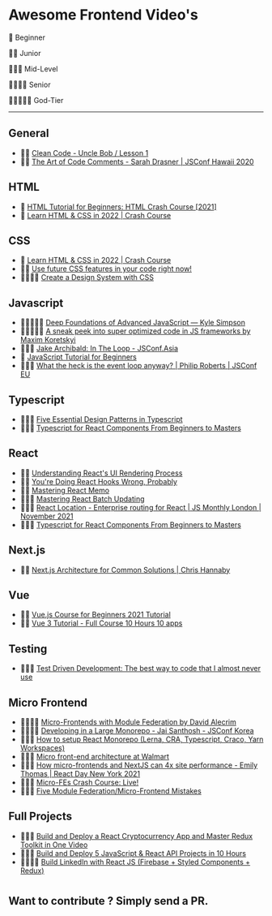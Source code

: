 # Awesome Frontend Video's

🌟 Beginner

🌟🌟 Junior

🌟🌟🌟 Mid-Level

🌟🌟🌟🌟 Senior

🌟🌟🌟🌟🌟 God-Tier

----


##  **General** 
* 🌟🌟 [Clean Code - Uncle Bob / Lesson 1](https://www.youtube.com/watch?v=7EmboKQH8lM&list=WL&index=18)
* 🌟🌟 [The Art of Code Comments - Sarah Drasner | JSConf Hawaii 2020](https://www.youtube.com/watch?v=yhF7OmuIILc&list=LL&index=5)

##  **HTML** 
* 🌟 [HTML Tutorial for Beginners: HTML Crash Course [2021]](https://www.youtube.com/watch?v=qz0aGYrrlhU)
* 🌟 [Learn HTML & CSS in 2022 | Crash Course](https://www.youtube.com/watch?v=gXLjWRteuWI)

##  **CSS** 
* 🌟 [Learn HTML & CSS in 2022 | Crash Course](https://www.youtube.com/watch?v=gXLjWRteuWI)
* 🌟🌟 [Use future CSS features in your code right now!](https://www.youtube.com/watch?v=Ek1JP3BzbhY&list=WL&index=13)
* 🌟🌟🌟🌟 [Create a Design System with CSS](https://www.youtube.com/watch?v=lRaL-8qZ0mM)


##  **Javascript** 
* 🌟🌟🌟🌟🌟 [Deep Foundations of Advanced JavaScript — Kyle Simpson](https://www.youtube.com/watch?v=HcW5-P2SNec&list=PL7TWHDHuOUJu2CF_iSCczuNZviKfsMx5T&index=1)
* 🌟🌟🌟🌟🌟 [ A sneak peek into super optimized code in JS frameworks by Maxim Koretskyi](https://www.youtube.com/watch?v=_VHNTC67NR8&list=PL7TWHDHuOUJu2CF_iSCczuNZviKfsMx5T&index=3)
* 🌟🌟🌟 [Jake Archibald: In The Loop - JSConf.Asia](https://www.youtube.com/watch?v=cCOL7MC4Pl0)
* 🌟 [JavaScript Tutorial for Beginners](https://www.youtube.com/watch?v=Qqx_wzMmFeA)
* 🌟🌟🌟 [What the heck is the event loop anyway? | Philip Roberts | JSConf EU](https://www.youtube.com/watch?v=8aGhZQkoFbQ&ab_channel=JSConf)

##  **Typescript** 
* 🌟🌟🌟 [Five Essential Design Patterns in Typescript](https://www.youtube.com/watch?v=JBu2ZTPgiKI&list=WL&index=1)
* 🌟🌟🌟 [Typescript for React Components From Beginners to Masters](https://www.youtube.com/watch?v=z8lDwLKthr8)

##  **React** 
* 🌟🌟 [Understanding React's UI Rendering Process](https://www.youtube.com/watch?v=i793Qm6kv3U&list=WL&index=24)
* 🌟🌟 [You're Doing React Hooks Wrong, Probably](https://www.youtube.com/watch?v=56_OUG-0wgI)
* 🌟🌟 [Mastering React Memo](https://www.youtube.com/watch?v=DEPwA3mv_R8)
* 🌟🌟🌟 [Mastering React Batch Updating](https://www.youtube.com/watch?v=MlDTHzK1vKI&list=LL&index=1)
* 🌟🌟🌟 [React Location - Enterprise routing for React | JS Monthly London | November 2021](https://www.youtube.com/watch?v=ChdQaf0gQvg)
* 🌟🌟🌟 [Typescript for React Components From Beginners to Masters](https://www.youtube.com/watch?v=z8lDwLKthr8)

## **Next.js**
* 🌟🌟 [Next.js Architecture for Common Solutions  | Chris Hannaby](https://www.youtube.com/watch?v=ZGAR8RdBdok)

## **Vue**
* 🌟🌟 [Vue.js Course for Beginners 2021 Tutorial](https://www.youtube.com/watch?v=FXpIoQ_rT_c)
* 🌟🌟 [Vue 3 Tutorial - Full Course 10 Hours 10 apps](https://www.youtube.com/watch?v=e-E0UB-YDRk)

## **Testing**
* 🌟🌟🌟 [Test Driven Development: The best way to code that I almost never use](https://www.youtube.com/watch?v=EH9Suo_J4Ks)


##  **Micro Frontend** 
* 🌟🌟🌟🌟 [Micro-Frontends  with Module Federation by David Alecrim](https://www.youtube.com/watch?v=Vzp6QSc3SUY&list=WL&index=27)
* 🌟🌟🌟🌟 [Developing in a Large Monorepo - Jai Santhosh - JSConf Korea](https://www.youtube.com/watch?v=pTi0MQbD7No)
* 🌟🌟🌟 [How to setup React Monorepo (Lerna, CRA, Typescript, Craco, Yarn Workspaces)](https://www.youtube.com/watch?v=zQUpNa1hZIA)
* 🌟🌟🌟 [Micro front-end architecture at Walmart](https://www.youtube.com/watch?v=BcpDr0CcIxA)
* 🌟🌟🌟 [How micro-frontends and NextJS can 4x site performance - Emily Thomas | React Day New York 2021](https://www.youtube.com/watch?v=AzZSQynKJVk)
* 🌟🌟🌟 [Micro-FEs Crash Course: Live!](https://www.youtube.com/watch?v=RonRwypIVaw)
* 🌟🌟🌟 [Five Module Federation/Micro-Frontend Mistakes](https://www.youtube.com/watch?v=0WIFW3s2fDM)

##  **Full Projects** 
* 🌟🌟🌟 [Build and Deploy a React Cryptocurrency App and Master Redux Toolkit in One Video](https://www.youtube.com/watch?v=9DDX3US3kss)
* 🌟🌟🌟 [Build and Deploy 5 JavaScript & React API Projects in 10 Hours](https://www.youtube.com/watch?v=GDa8kZLNhJ4)
* 🌟🌟🌟🌟 [Build LinkedIn with React JS (Firebase + Styled Components + Redux)](https://www.youtube.com/watch?v=xP3cxbDUtrc)

#
## Want to contribute ? Simply send a PR.
